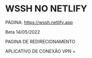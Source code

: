 # WSSH NO NETLIFY

PÁGINA: https://wssh.netlify.app

Beta 14/05/2022

PAGINA DE REDIRECIONAMENTO

APLICATIVO DE CONEXÃO VPN +
